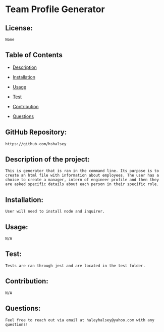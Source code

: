 # Team Profile Generator 

## License:
    
    None 

## Table of Contents 

* [Description](#description)

* [Installation](#installation)

* [Usage](#usage)

* [Test](#test)

* [Contribution](#contribution)

* [Questions](#questions)
   
## GitHub Repository:

    https://github.com/hshalsey 
    

## Description of the project:

    This is generator that is ran in the command line. Its purpose is to create an html file with information about employees. The user has a choice to create a manager, intern of engineer profile and then they are asked specific details about each person in their specific role.  


## Installation:

    User will need to install node and inquirer. 


## Usage:
    
    N/A 


## Test: 
    
    Tests are ran through jest and are located in the test folder.


## Contribution: 
    
    N/A


## Questions: 
    
    Feel free to reach out via email at haleyhalsey@yahoo.com with any questions!